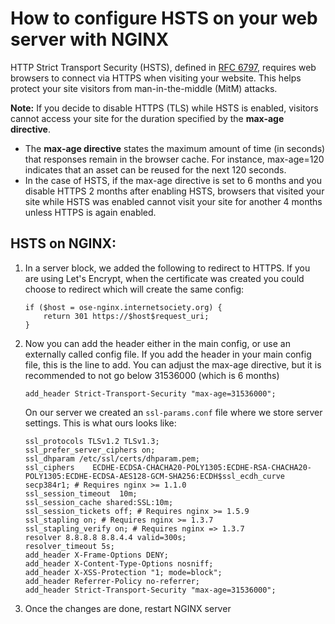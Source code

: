 # How to configure HSTS on your web server with NGINX

HTTP Strict Transport Security (HSTS), defined in [RFC 6797](https://tools.ietf.org/html/rfc6797), requires web browsers to connect via HTTPS when visiting your website. This helps protect your site visitors from man-in-the-middle (MitM) attacks.

**Note:** If you decide to disable HTTPS (TLS) while HSTS is enabled, visitors cannot access your site for the duration specified by the **max-age directive**. 
- The **max-age directive** states the maximum amount of time (in seconds) that responses remain in the browser cache. For instance, max-age=120 indicates that an asset can be reused for the next 120 seconds.
- In the case of HSTS, if the max-age directive is set to 6 months and you disable HTTPS 2 months after enabling HSTS, browsers that visited your site while HSTS was enabled cannot visit your site for another 4 months unless HTTPS is again enabled.

## HSTS on NGINX:

1. In a server block, we added the following to redirect to HTTPS.  If you are using Let's Encrypt, when the certificate was created you could choose to redirect which will create the same config:
    ```
    if ($host = ose-nginx.internetsociety.org) {
        return 301 https://$host$request_uri;
    } 
    ```
 
2. Now you can add the header either in the main config, or use an externally called config file. If you add the header in your main config file, this is the line to add. You can adjust the max-age directive, but it is recommended to not go below 31536000 (which is 6 months)
    ```
  	add_header Strict-Transport-Security "max-age=31536000";
    ```
    On our server we created an `ssl-params.conf` file where we store server settings.  This is what ours looks like:
    ```
  	ssl_protocols TLSv1.2 TLSv1.3;
    ssl_prefer_server_ciphers on;
    ssl_dhparam /etc/ssl/certs/dhparam.pem;
    ssl_ciphers    ECDHE-ECDSA-CHACHA20-POLY1305:ECDHE-RSA-CHACHA20-POLY1305:ECDHE-ECDSA-AES128-GCM-SHA256:ECDH$ssl_ecdh_curve secp384r1; # Requires nginx >= 1.1.0
    ssl_session_timeout  10m;
    ssl_session_cache shared:SSL:10m;
    ssl_session_tickets off; # Requires nginx >= 1.5.9
    ssl_stapling on; # Requires nginx >= 1.3.7
    ssl_stapling_verify on; # Requires nginx => 1.3.7
    resolver 8.8.8.8 8.8.4.4 valid=300s;
    resolver_timeout 5s;
    add_header X-Frame-Options DENY;
    add_header X-Content-Type-Options nosniff;
    add_header X-XSS-Protection "1; mode=block";
    add_header Referrer-Policy no-referrer;
    add_header Strict-Transport-Security "max-age=31536000";
    ```
3. Once the changes are done, restart NGINX server

